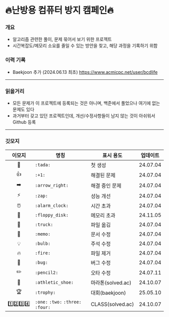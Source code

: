 # 🔥난방용 컴퓨터 방지 캠페인🔥
### 개요
- 알고리즘 관련한 풀이, 문제 묶어서 보기 위한 프로젝트
- 시간복잡도/메모리 소요를 줄일 수 있는 방안을 찾고, 해당 과정을 기록하기 위함

### 이력 기록
- Baekjoon 추가 (2024.06.13 최초) https://www.acmicpc.net/user/bcdlife
---
### 읽을거리
- 모든 문제가 이 프로젝트에 등록되는 것은 아니며, 백준에서 풀었으나 여기에 없는 문제도 있다  
- 과거부터 갖고 있던 프로젝트인데, 개선/수정사항들이 남지 않는 것이 아쉬워서 Github 등록  
---
### 깃모지
| 이모지 | 명칭              | 표시 용도    | 업데이트     |
|:---:|-----------------|----------|----------|
| 🎉  | `:tada:`        | 첫 생성     | 24.07.04 |
| 👍  | `:+1:`          | 해결된 문제   | 24.07.04 |
| ➡️  | `:arrow_right:` | 해결 중인 문제 | 24.07.04 |
| ⚡️  | `:zap:`         | 성능 개선    | 24.07.04 |
| ⏰️  | `:alarm_clock:` | 시간 초과    | 24.07.04 |
| 💾  | `:floppy_disk:` | 메모리 초과  | 24.11.05 |
| 🚚  | `:truck:`       | 파일 옮김    | 24.07.04 |
| 📝  | `:memo:`        | 문서 수정    | 24.07.04 |
| 💡  | `:bulb:`        | 주석 수정    | 24.07.04 |
| 🔥  | `:fire:`        | 파일 제거    | 24.07.04 |
| 🐛  | `:bug:`         | 버그 수정    | 24.07.04 |
| ✏️  | `:pencil2:`     | 오타 수정    | 24.07.11 |
| 👟  | `:athletic_shoe:`| 마라톤(solved.ac) | 24.10.07 |
| 🏆  | `:trophy:`                         | 대회(baekjoon)     | 25.05.10 |
| ️1️⃣2️⃣3️⃣4️⃣ | `:one:` `:two:` `:three:` `:four:`| CLASS(solved.ac) | 24.10.07 |
